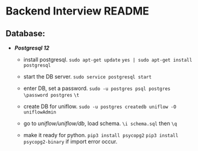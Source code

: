 # Backend Interview README

## Database:
- ***Postgresql 12***
    - install postgresql.
      `sudo apt-get update`
      `yes | sudo apt-get install postgresql`

    - start the DB server.
      `sudo service postgresql start`

    - enter DB, set a password.
      `sudo -u postgres psql postgres`
      `\password postgres`
      `\t`

    - create DB for uniflow.
      `sudo -u postgres createdb uniflow -O uniflowAdmin`

    - go to *uniflow/uniflow/db*, load schema.
      `\i schema.sql` then `\q`

    - make it ready for python.
      `pip3 install psycopg2`
      `pip3 install psycopg2-binary` if import error occur.
